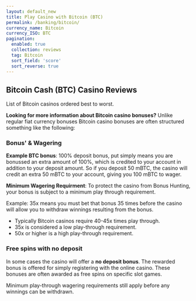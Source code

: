 ```yaml
---
layout: default_new
title: Play Casino with Bitcoin (BTC)
permalink: /banking/bitcoin/
currency_name: Bitcoin
currency_ISO: BTC
pagination: 
  enabled: true
  collection: reviews
  tag: Bitcoin
  sort_field: 'score'
  sort_reverse: true 
---
```


## Bitcoin Cash (BTC) Casino Reviews

List of Bitcoin casinos ordered best to worst.

__Looking for more information about Bitcoin casino bonuses?__ Unlike regular fiat currency bonuses Bitcoin casino bonuses are often structured something like the following:
 
### Bonus' & Wagering

__Example BTC bonus__: 100% deposit bonus, put simply means you are bonussed an extra amount of 100%, which is credited to your account in addition to your deposit amount.  So if you deposit 50 mBTC, the casino will credit an extra 50 mBTC to your account, giving you 100 mBTC to wager.  

__Minimum Wagering Requirment__: To protect the casino from Bonus Hunting, your bonus is subject to a minimum play through requirement. 

Example: 35x means you must bet that bonus 35 times before the casino will allow you to withdraw winnings resulting from the bonus.


* Typically Bitcoin casinos require 40-45x times play through.
* 35x is considered a low play-through requirement.
* 50x or higher is a high play-through requirement.


### Free spins with no deposit

In some cases the casino will offer a __no deposit bonus__. The rewarded bonus is offered for simply registering with the online casino. These bonuses are often awarded as free spins on specific slot games.

Minimum play-through wagering requirements still apply before any winnings can be withdrawn.